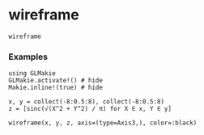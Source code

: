 # wireframe

```@docs
wireframe
```

### Examples

```@example
using GLMakie
GLMakie.activate!() # hide
Makie.inline!(true) # hide

x, y = collect(-8:0.5:8), collect(-8:0.5:8)
z = [sinc(√(X^2 + Y^2) / π) for X ∈ x, Y ∈ y]

wireframe(x, y, z, axis=(type=Axis3,), color=:black)
```
